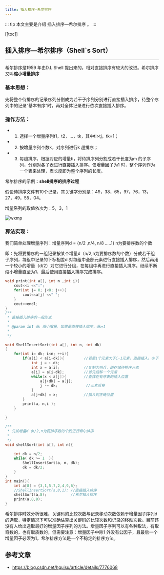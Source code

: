 ```yaml
---
title: 插入排序—希尔排序
---
```


::: tip
本文主要是介绍 插入排序—希尔排序 。
:::

[[toc]]


##  插入排序—希尔排序（Shell`s Sort）

------

希尔排序是1959 年由D.L.Shell 提出来的，相对直接排序有较大的改进。希尔排序又叫**缩小增量排序**

### 基本思想：

先将整个待排序的记录序列分割成为若干子序列分别进行直接插入排序，待整个序列中的记录“基本有序”时，再对全体记录进行依次直接插入排序。

### 操作方法：

* 1. 选择一个增量序列t1，t2，…，tk，其中ti>tj，tk=1；
* 2. 按增量序列个数k，对序列进行k 趟排序；
* 3. 每趟排序，根据对应的增量ti，将待排序列分割成若干长度为m 的子序列，分别对各子表进行直接插入排序。仅增量因子为1 时，整个序列作为一个表来处理，表长度即为整个序列的长度。

希尔排序的示例：**shell排序的排序过程**

假设待排序文件有10个记录，其关键字分别是：49，38，65，97，76，13，27，49，55，04。

增量系列的取值依次为：5，3，1

<img class= "zoom-custom-imgs" :src="$withBase('/assets/img/algorithm/sort/comm8/201910211158520.png')" alt="wxmp">

 

### 算法实现：

我们简单处理增量序列：增量序列d = {n/2 ,n/4, n/8 .....1} n为要排序数的个数

即：先将要排序的一组记录按某个增量d（n/2,n为要排序数的个数）分成若干组子序列，每组中记录的下标相差d.对每组中全部元素进行直接插入排序，然后再用一个较小的增量（d/2）对它进行分组，在每组中再进行直接插入排序。继续不断缩小增量直至为1，最后使用直接插入排序完成排序。

```cpp
void print(int a[], int n ,int i){
	cout<<i <<":";
	for(int j= 0; j<8; j++){
		cout<<a[j] <<" ";
	}
	cout<<endl;
}
/**
 * 直接插入排序的一般形式
 *
 * @param int dk 缩小增量，如果是直接插入排序，dk=1
 *
 */
 
void ShellInsertSort(int a[], int n, int dk)
{
	for(int i= dk; i<n; ++i){
		if(a[i] < a[i-dk]){			//若第i个元素大于i-1元素，直接插入。小于的话，移动有序表后插入
			int j = i-dk;	
			int x = a[i];			//复制为哨兵，即存储待排序元素
			a[i] = a[i-dk];			//首先后移一个元素
			while(x < a[j]){		//查找在有序表的插入位置
				a[j+dk] = a[j];
				j -= dk;			 //元素后移
			}
			a[j+dk] = x;			//插入到正确位置
		}
		print(a, n,i );
	}
	
}
 
/**
 * 先按增量d（n/2,n为要排序数的个数进行希尔排序
 *
 */
void shellSort(int a[], int n){
 
	int dk = n/2;
	while( dk >= 1  ){
		ShellInsertSort(a, n, dk);
		dk = dk/2;
	}
}
int main(){
	int a[8] = {3,1,5,7,2,4,9,6};
	//ShellInsertSort(a,8,1); //直接插入排序
	shellSort(a,8);			  //希尔插入排序
	print(a,8,8);
}
```

 

希尔排序时效分析很难，关键码的比较次数与记录移动次数依赖于增量因子序列d的选取，特定情况下可以准确估算出关键码的比较次数和记录的移动次数。目前还没有人给出选取最好的增量因子序列的方法。增量因子序列可以有各种取法，有取奇数的，也有取质数的，但需要注意：增量因子中除1 外没有公因子，且最后一个增量因子必须为1。希尔排序方法是一个不稳定的排序方法。

 


## 参考文章
* https://blog.csdn.net/hguisu/article/details/7776068